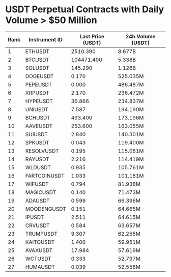 # USDT Perpetual Contracts with Daily Volume > $50 Million

| Rank | Instrument ID | Last Price (USDT) | 24h Volume (USDT) |
|------|---------------|-------------------|-------------------|
| 1 | ETHUSDT | 2510.390 | 8.677B |
| 2 | BTCUSDT | 104471.400 | 5.338B |
| 3 | SOLUSDT | 145.290 | 1.126B |
| 4 | DOGEUSDT | 0.170 | 525.035M |
| 5 | PEPEUSDT | 0.000 | 486.487M |
| 6 | XRPUSDT | 2.170 | 236.472M |
| 7 | HYPEUSDT | 36.866 | 234.837M |
| 8 | UNIUSDT | 7.587 | 194.190M |
| 9 | BCHUSDT | 493.400 | 173.196M |
| 10 | AAVEUSDT | 253.600 | 163.055M |
| 11 | SUIUSDT | 2.840 | 140.301M |
| 12 | SPKUSDT | 0.043 | 119.400M |
| 13 | RESOLVUSDT | 0.195 | 115.081M |
| 14 | RAYUSDT | 2.216 | 114.419M |
| 15 | WLDUSDT | 0.935 | 105.761M |
| 16 | FARTCOINUSDT | 1.033 | 101.181M |
| 17 | WIFUSDT | 0.794 | 81.938M |
| 18 | MAGICUSDT | 0.140 | 71.473M |
| 19 | ADAUSDT | 0.599 | 66.396M |
| 20 | MOODENGUSDT | 0.151 | 64.665M |
| 21 | IPUSDT | 2.511 | 64.615M |
| 22 | CRVUSDT | 0.584 | 63.657M |
| 23 | TRUMPUSDT | 9.307 | 62.255M |
| 24 | KAITOUSDT | 1.400 | 59.951M |
| 25 | AVAXUSDT | 17.984 | 57.619M |
| 26 | WCTUSDT | 0.333 | 52.797M |
| 27 | HUMAUSDT | 0.039 | 52.558M |
